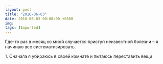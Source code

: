 ```yaml
---
layout: post
title: "2016-06-03"
date: 2016-06-03 00:00:00 +0300
img: 
tags: [Imported]
---
```


Где-то раз в месяц со мной случается приступ неизвестной болезни – я начинаю все систематизировать. 

1\. Сначала я убираюсь в своей комнате и пытаюсь переставить вещи